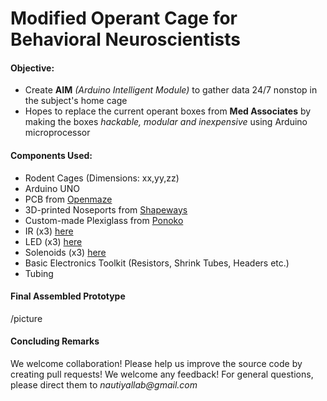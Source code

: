 # Modified Operant Cage for Behavioral Neuroscientists

#### Objective:

- Create **AIM** _(Arduino Intelligent Module)_ to gather data 24/7 nonstop in the subject's home cage
- Hopes to replace the current operant boxes from **Med Associates** by making the boxes _hackable, modular and inexpensive_ using Arduino microprocessor


#### Components Used:

- Rodent Cages (Dimensions: xx,yy,zz)
- Arduino UNO
- PCB from [Openmaze](http://www.openmaze.org/)
- 3D-printed Noseports from [Shapeways](https://www.shapeways.com/)
- Custom-made Plexiglass from [Ponoko](https://www.ponoko.com/)
- IR (x3) [here](url)
- LED (x3) [here](url)
- Solenoids (x3) [here](url)
- Basic Electronics Toolkit (Resistors, Shrink Tubes, Headers etc.)
- Tubing

#### Final Assembled Prototype

/picture

#### Concluding Remarks

We welcome collaboration! 
Please help us improve the source code by creating pull requests! We welcome any feedback! 
For general questions, please direct them to _nautiyallab@gmail.com_


